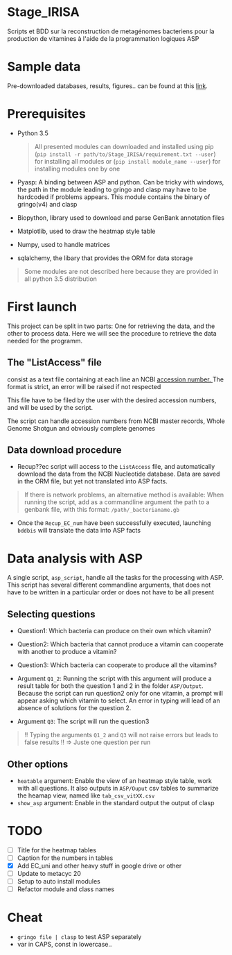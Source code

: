 # Stage_IRISA
Scripts et BDD sur la reconstruction de metagénomes bacteriens pour la production de vitamines
à l'aide de la programmation logiques ASP

# Sample data
Pre-downloaded databases, results, figures.. can be found at this [link](https://drive.google.com/drive/folders/0B4c604_XLW5tTzBkTkYyQTFDazg?usp=sharing).

# Prerequisites

- Python 3.5


    >All presented modules can downloaded and installed using pip
    (`pip install -r path/to/Stage_IRISA/requirement.txt --user`) for installing all modules
    or (`pip install module_name --user`) for installing modules one by one
 

- Pyasp: A binding between ASP and python. Can be tricky with windows, the path in the module
 leading to gringo and clasp may have to be hardcoded if problems appears.
 This module contains the binary of gringo(v4) and clasp
- Biopython, library used to download and parse GenBank annotation files
- Matplotlib, used to draw the heatmap style table
- Numpy, used to handle matrices
- sqlalchemy, the libary that provides the ORM for data storage
    
> Some modules are not described here because they are provided in all python 3.5 distribution

# First launch
This project can be split in two parts:
One for retrieving the data, and the other to process data.
Here we will see the procedure to retrieve the data needed for the programm.



## The "ListAccess" file 
consist as a text file containing at each line an NCBI [ accession number. ](http://www.ncbi.nlm.nih.gov/Sequin/acc.html)
The format is strict, an error will be raised if not respected

This file have to be filed by the user with the desired accession numbers, and will be used
by the script.

The script can handle accession numbers from NCBI master records, Whole Genome Shotgun and 
obviously complete genomes


## Data download procedure
- Recup??ec script will access to the `ListAccess` file, and automatically download the data from
the NCBI Nucleotide database. Data are saved in the ORM file, but yet not translated into
ASP facts.

> If there is network problems, an alternative method is available: When running the script, add 
as a commandline argument the path to a genbank file, with this format: `/path/_bacterianame.gb`

- Once the `Recup_EC_num` have been successfully executed, launching `bddbis` will translate
the data into ASP facts

# Data analysis with ASP
A single script, `asp_script`, handle all the tasks for the processing with ASP.
This script has several different commandline arguments, that does not have to be written in
a particular order or does not have to be all present

## Selecting questions
- Question1: Which bacteria can produce on their own which vitamin?
- Question2: Which bacteria that cannot produce a vitamin can cooperate with another to produce
a vitamin?
- Question3: Which bacteria can cooperate to produce all the vitamins?

- Argument `Q1_2`: Running the script with this argument will produce a result table for
both the question 1 and 2 in the folder `ASP/Output`. Because the script can run question2 only
for one vitamin, a prompt will appear asking which vitamin to select. An error in typing will
lead of an absence of solutions for the question 2.

- Argument `Q3`: The script will run the question3


> !! Typing the arguments `Q1_2` and `Q3` will not raise errors but leads to false results !!
 => Juste one question per run


## Other options
- `heatable` argument: Enable the view of an heatmap style table, work with all questions.
It also outputs in `ASP/Ouput` csv tables to summarize the heamap view, named like `tab_csv_vitXX.csv`
- `show_asp` argument: Enable in the standard output the output of clasp

# TODO
- [ ] Title for the heatmap tables
- [ ] Caption for the numbers in tables
- [x] Add EC_uni and other heavy stuff in google drive or other
- [ ] Update to metacyc 20
- [ ] Setup to auto install modules
- [ ] Refactor module and class names

# Cheat
- `gringo file | clasp` to test ASP separately
- var in CAPS, const in lowercase..
